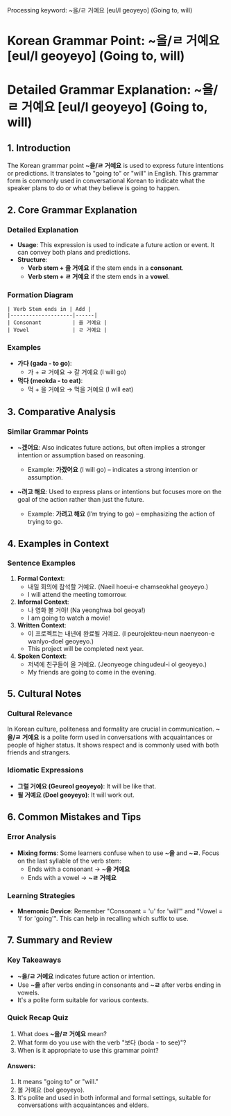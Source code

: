 Processing keyword: ~을/ㄹ 거예요 [eul/l geoyeyo] (Going to, will)
# Korean Grammar Point: ~을/ㄹ 거예요 [eul/l geoyeyo] (Going to, will)
# Detailed Grammar Explanation: ~을/ㄹ 거예요 [eul/l geoyeyo] (Going to, will)
## 1. Introduction
The Korean grammar point **~을/ㄹ 거예요** is used to express future intentions or predictions. It translates to "going to" or "will" in English. This grammar form is commonly used in conversational Korean to indicate what the speaker plans to do or what they believe is going to happen.
## 2. Core Grammar Explanation
### Detailed Explanation
- **Usage**: This expression is used to indicate a future action or event. It can convey both plans and predictions.
- **Structure**:
  - **Verb stem + 을 거예요** if the stem ends in a **consonant**.
  - **Verb stem + ㄹ 거예요** if the stem ends in a **vowel**.
### Formation Diagram
```plaintext
| Verb Stem ends in | Add |
|--------------------|------|
| Consonant          | 을 거예요 |
| Vowel              | ㄹ 거예요 |
```
### Examples
- **가다 (gada - to go)**: 
  - 가 + ㄹ 거예요 → 갈 거예요 (I will go)
- **먹다 (meokda - to eat)**: 
  - 먹 + 을 거예요 → 먹을 거예요 (I will eat)
## 3. Comparative Analysis
### Similar Grammar Points
- **~겠어요**: Also indicates future actions, but often implies a stronger intention or assumption based on reasoning.
  - Example: **가겠어요** (I will go) – indicates a strong intention or assumption.
  
- **~려고 해요**: Used to express plans or intentions but focuses more on the goal of the action rather than just the future.
  - Example: **가려고 해요** (I’m trying to go) – emphasizing the action of trying to go.
## 4. Examples in Context
### Sentence Examples
1. **Formal Context**: 
   - 내일 회의에 참석할 거예요. (Naeil hoeui-e chamseokhal geoyeyo.)
   - I will attend the meeting tomorrow.
2. **Informal Context**: 
   - 나 영화 볼 거야! (Na yeonghwa bol geoya!)
   - I am going to watch a movie!
3. **Written Context**: 
   - 이 프로젝트는 내년에 완료될 거예요. (I peurojekteu-neun naenyeon-e wanlyo-doel geoyeyo.)
   - This project will be completed next year.
4. **Spoken Context**: 
   - 저녁에 친구들이 올 거예요. (Jeonyeoge chingudeul-i ol geoyeyo.)
   - My friends are going to come in the evening.
## 5. Cultural Notes
### Cultural Relevance
In Korean culture, politeness and formality are crucial in communication. **~을/ㄹ 거예요** is a polite form used in conversations with acquaintances or people of higher status. It shows respect and is commonly used with both friends and strangers.
### Idiomatic Expressions
- **그럴 거예요 (Geureol geoyeyo)**: It will be like that.
- **될 거예요 (Doel geoyeyo)**: It will work out.
## 6. Common Mistakes and Tips
### Error Analysis
- **Mixing forms**: Some learners confuse when to use **~을** and **~ㄹ**. Focus on the last syllable of the verb stem:
  - Ends with a consonant → **~을 거예요**
  - Ends with a vowel → **~ㄹ 거예요**
### Learning Strategies
- **Mnemonic Device**: Remember "Consonant = 'u' for 'will'" and "Vowel = 'l' for 'going'". This can help in recalling which suffix to use.
## 7. Summary and Review
### Key Takeaways
- **~을/ㄹ 거예요** indicates future action or intention.
- Use **~을** after verbs ending in consonants and **~ㄹ** after verbs ending in vowels.
- It's a polite form suitable for various contexts.
### Quick Recap Quiz
1. What does **~을/ㄹ 거예요** mean? 
2. What form do you use with the verb "보다 (boda - to see)"? 
3. When is it appropriate to use this grammar point?
#### Answers:
1. It means "going to" or "will."
2. 볼 거예요 (bol geoyeyo).
3. It's polite and used in both informal and formal settings, suitable for conversations with acquaintances and elders.
